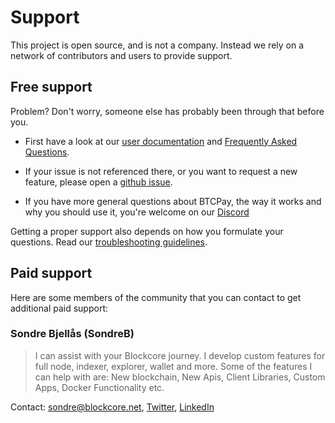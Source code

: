 # Support

This project is open source, and is not a company. Instead we rely on a network of contributors and users to provide support.

## Free support

Problem? Don't worry, someone else has probably been through that before you.

* First have a look at our [user documentation](./README.md) and [Frequently Asked Questions](./FAQ/readme.md).

* If your issue is not referenced there, or you want to request a new feature, please open a [github issue](https://github.com/block-core/blockcore/issues).

* If you have more general questions about BTCPay, the way it works and why you should use it, you're welcome on our [Discord](https://discord.gg/fs4zjKcyTx)

Getting a proper support also depends on how you formulate your questions. Read our [troubleshooting guidelines](./Troubleshooting.md).

## Paid support

Here are some members of the community that you can contact to get additional paid support:

### Sondre Bjellås (SondreB)

> I can assist with your Blockcore journey. I develop custom features for full node, indexer, explorer, wallet and more. Some of the features I can help with are: New blockchain, New Apis, Client Libraries, Custom Apps, Docker Functionality etc.

Contact: sondre@blockcore.net, [Twitter](https://twitter.com/sondreb), [LinkedIn](https://www.linkedin.com/in/sondreb/)
